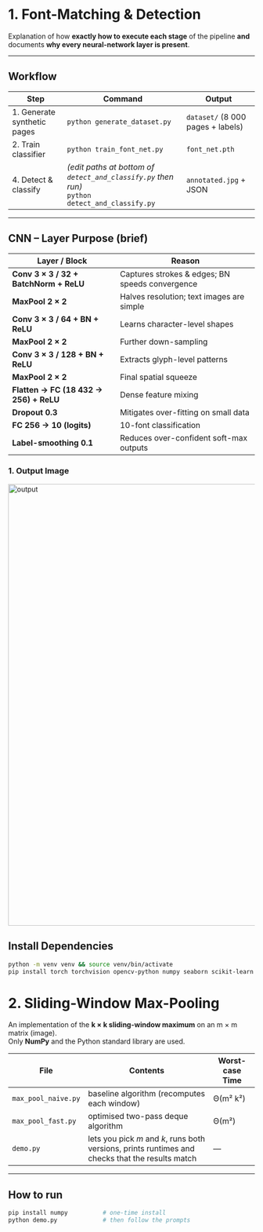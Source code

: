 # 1. Font-Matching & Detection  


Explanation of how **exactly how to execute each stage** of the
pipeline **and** documents **why every neural-network layer is present**.

---
## Workflow

| Step | Command | Output |
|------|---------|--------|
| 1. Generate synthetic pages | `python generate_dataset.py` | `dataset/` (8 000 pages + labels) |
| 2. Train classifier | `python train_font_net.py` | `font_net.pth` |
| 4. Detect & classify | *(edit paths at bottom of `detect_and_classify.py` then run)*<br>`python detect_and_classify.py` | `annotated.jpg` + JSON |

---

## CNN – Layer Purpose (brief)

| Layer / Block | Reason |
|---------------|--------|
| **Conv 3 × 3 / 32 + BatchNorm + ReLU** | Captures strokes & edges; BN speeds convergence |
| **MaxPool 2 × 2** | Halves resolution; text images are simple |
| **Conv 3 × 3 / 64 + BN + ReLU** | Learns character-level shapes |
| **MaxPool 2 × 2** | Further down-sampling |
| **Conv 3 × 3 / 128 + BN + ReLU** | Extracts glyph-level patterns |
| **MaxPool 2 × 2** | Final spatial squeeze |
| **Flatten → FC (18 432 → 256) + ReLU** | Dense feature mixing |
| **Dropout 0.3** | Mitigates over-fitting on small data |
| **FC 256 → 10 (logits)** | 10-font classification |
| **Label-smoothing 0.1** | Reduces over-confident soft-max outputs |

### 1. Output Image
<img src="annotated.jpg" alt="output" width="900"/>

## Install Dependencies

```bash
python -m venv venv && source venv/bin/activate
pip install torch torchvision opencv-python numpy seaborn scikit-learn tqdm
```


# 2. Sliding-Window Max-Pooling

An implementation of the **k × k sliding-window maximum** on an m × m
matrix (image).  
Only **NumPy** and the Python standard library are used.

| File              | Contents                    | Worst-case Time |
|-------------------|-----------------------------|-----------------|
| `max_pool_naive.py` | baseline algorithm (recomputes each window) | Θ(m² k²) |
| `max_pool_fast.py`  | optimised two-pass deque algorithm          | Θ(m²)    |
| `demo.py`           | lets you pick *m* and *k*, runs both versions, prints runtimes and checks that the results match | — |

---

## How to run

```bash
pip install numpy          # one-time install
python demo.py             # then follow the prompts
```
